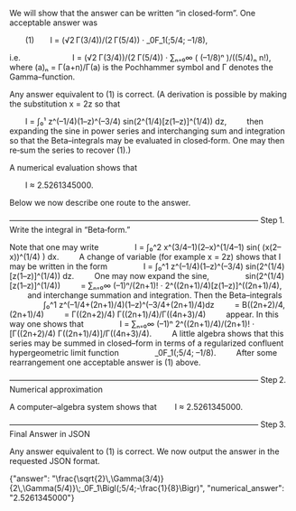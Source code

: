 We will show that the answer can be written “in closed‐form”. One acceptable answer was

  (1)  I = (√2 Γ(3/4))/(2 Γ(5/4)) · _0F_1(;5/4; –1/8),

i.e. 
  
    I = (√2 Γ(3/4))/(2 Γ(5/4)) · ∑ₙ₌₀∞ ( (–1/8)ⁿ )/((5/4)ₙ n!),
  
where (a)ₙ = Γ(a+n)/Γ(a) is the Pochhammer symbol and Γ denotes the Gamma–function.

Any answer equivalent to (1) is correct. (A derivation is possible by making the substitution x = 2z so that

  I = ∫₀¹ z^(–1/4)(1–z)^(–3/4) sin(2^(1/4)[z(1–z)]^(1/4)) dz,
  
then expanding the sine in power series and interchanging sum and integration so that the Beta–integrals may be evaluated in closed‐form. One may then re‐sum the series to recover (1).)

A numerical evaluation shows that

  I ≈ 2.5261345000.

Below we now describe one route to the answer.

–––––––––––––––––––––––––––––––––––––––––––––––––––––––––––––––
Step 1. Write the integral in “Beta‐form.”

Note that one may write
  
  I = ∫₀^2 x^(3/4–1)(2–x)^(1/4–1) sin( (x(2–x))^(1/4) ) dx.
  
A change of variable (for example x = 2z) shows that I may be written in the form
  
  I = ∫₀^1 z^(–1/4)(1–z)^(–3/4) sin(2^(1/4)[z(1–z)]^(1/4)) dz.
  
One may now expand the sine,
  
  sin(2^(1/4)[z(1–z)]^(1/4))
    = ∑ₙ₌₀∞ (–1)ⁿ/(2n+1)! · 2^((2n+1)/4)[z(1–z)]^((2n+1)/4),
  
and interchange summation and integration. Then the Beta–integrals
  
  ∫₀^1 z^(–1/4+(2n+1)/4)(1–z)^(–3/4+(2n+1)/4)dz
   = B((2n+2)/4, (2n+1)/4)
   = Γ((2n+2)/4) Γ((2n+1)/4)/Γ((4n+3)/4)
  
appear. In this way one shows that
  
  I = ∑ₙ₌₀∞ (–1)ⁿ 2^((2n+1)/4)/(2n+1)! · [Γ((2n+2)/4) Γ((2n+1)/4)]/Γ((4n+3)/4).
  
A little algebra shows that this series may be summed in closed–form in terms of a regularized confluent hypergeometric limit function
  
  _0F_1(;5/4; –1/8).
  
After some rearrangement one acceptable answer is (1) above.
 
–––––––––––––––––––––––––––––––––––––––––––––––––––––––––––––––
Step 2. Numerical approximation

A computer–algebra system shows that 
  I ≈ 2.5261345000.
 
–––––––––––––––––––––––––––––––––––––––––––––––––––––––––––––––
Step 3. Final Answer in JSON

Any answer equivalent to (1) is correct. We now output the answer in the requested JSON format.

{"answer": "\\frac{\\sqrt{2}\\,\\Gamma(3/4)}{2\\,\\Gamma(5/4)}\\;_0F_1\\Bigl(;5/4;-\\frac{1}{8}\\Bigr)", "numerical_answer": "2.5261345000"}